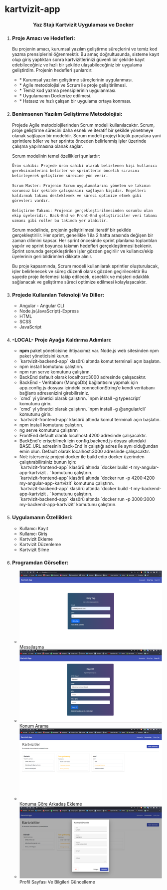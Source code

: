 # kartvizit-app
<h3 align="center" color="Darkblue">Yaz Stajı Kartvizit Uygulaması ve Docker</h5>

<ol>
<li>
      <h3 color="Red">Proje Amacı ve Hedefleri:</h3>
      <p>Bu projenin amacı, kurumsal yazılım geliştirme süreçlerini ve temiz kod yazma prensiplerini öğrenmektir. Bu amaç doğrultusunda, sisteme kayıt olup giriş yaptıktan sonra kartvizitlerinizi güvenli bir şekilde kayıt edebileceğiniz ve hızlı bir şekilde ulaşabileceğiniz bir uygulama geliştirdim. Projenin hedefleri şunlardır:</p>
      <ul>
        <li>* Kurumsal yazılım geliştirme süreçlerinin uygulanması.</li>
        <li>* Agile metodolojisi ve Scrum ile proje gelişitirilmesi.</li>
        <li>* Temiz kod yazma prensiplerinin uygulanması.</li>
        <li>* Uygulamanın Dockerize edilmesi.</li>
        <li>* Hatasız ve hızlı çalışan bir uygulama ortaya konması.</li>
      </ul>
  </li>
  <li>
      <h3 color="Red">Benimsenen Yazılım Geliştirme Metodolojisi:</h3>
      <p>Projede Agile metodolojilerinden Scrum modeli kullanılacaktır. Scrum, proje geliştirme sürecini daha esnek ve iteratif bir şekilde yönetmeye olanak sağlayan bir modeldir. Scrum modeli projeyi küçük parçalara yani sprintlere böler ve her sprintte önceden belirlenmiş işler üzerinde çalışma yapılmasına olanak sağlar.

Scrum modelinin temel özellikleri şunlardır:

	Ürün sahibi: Projede ürün sahibi olarak belirlenen kişi kullanıcı gereksinimlerini belirler ve sprintlerin öncelik sırasını belirleyerek geliştirme sürecine yön verir.

	Scrum Master: Projenin Scrum uygulamalarını yöneten ve takımın sorunsuz bir şekilde çalışmasını sağlayan kişidir. Engelleri kaldırmak takımı desteklemek ve süreci optimize etmek gibi görevleri vardır.

	Geliştirme Takımı: Projenin gerçekleştirilmesinden sorumlu olan ekip üyeleridir. Back-End ve Front-End geliştiriciler veri tabanı uzmanı gibi roller bu takımda yer alabilir.

Scrum modelinde, projenin geliştirilmesi iteratif bir şekilde gerçekleştirilir. Her sprint, genellikle 1 ila 2 hafta arasında değişen bir zaman dilimini kapsar. Her sprint öncesinde sprint planlama toplantıları yapılır ve sprint boyunca takımın hedefleri gerçekleştirmesi beklenir. Sprint sonunda gerçekleştirilen işler gözden geçirilir ve kullanıcı/ekip üyelerinin geri bildirimleri dikkate alınır.

Bu proje kapsamında, Scrum modeli kullanılarak sprintler oluşturulacak, işler belirlenecek ve süreç düzenli olarak gözden geçirilecektir Bu sayede proje ilerlemesi takip edilecek, esneklik ve müşteri odaklılık sağlanacak ve geliştirme süreci optimize edilmesi kolaylaşacaktır.</p>
  </li>
  <li>
      <h3 color="Red">Projede Kullanılan Teknoloji Ve Diller:</h3>
      <ul>
        <li>Angular - Angular CLI</li>
        <li>Node.js(JavaScript)-Express</li>
        <li>HTML</li>
        <li>SCSS</li>
        <li>JavaScript</li>
      </ul>
  </li>
  <li>
      <h3 color="Red"> -LOCAL- Proje Ayağa Kaldırma Adımları:</h3>
      <ul>
        <li><strong>npm</strong> paket yöneticisine ihtiyacımız var. Node.js web sitesinden npm paket yöneticisini kurun.</li>
        <li>`kartvizit-backend-app` klasörü altında komut terminali açın başlatın.</li>
        <li>npm install komutunu çalıştırın.</li>
        <li>npm run serve komutunu çalıştırın.</li>   
      	<li>BackEnd default olarak localhost:3000 adresinde çalışacaktır.</li>
      	<li>BackEnd - Veritabanı (MongoDb) bağlantısını yapmak için app.config.js dosyası içindeki connectionString'e kendi veritabanı bağlantı adresenizini girebilirsiniz.</li>
        <li>`cmd` yi yönetici olarak çalıştırın. `npm install -g typescript` komutunu girin.</li>
        <li>`cmd` yi yönetici olarak çalıştırın. `npm install -g @angular/cli` komutunu girin.</li>
      	<li>`kartvizit-frontend-app` klasörü altında komut terminali açın başlatın.</li>
        <li>npm install komutunu çalıştırın.</li>
        <li>ng serve komutunu çalıştırın</li>  
        <li>FrontEnd default olarak localhost:4200 adresinde çalışacaktır.</li>
      	<li>BackEnd'e erişebilmek için config.backend.js doyası altındaki BASE_URL adresinin Back-End'in çalıştığı adres ile aynı olduğundan emin olun. Default olarak localhost:3000 adresinde çalışacaktır.</li>
	<li>Not: isterseniz projeyi docker ile build edip docker üzerinden çalıştırabilirsiniz bunun için:<br>
	`kartvizit-frontend-app` klasörü altında `docker build -t my-angular-app-kartvizit . ` komutunu çalıştırın.<br>
	`kartvizit-frontend-app` klasörü altında `docker run -p 4200:4200 my-angular-app-kartvizit` komutunu çalıştırın.<br>
	`kartvizit-backend-app` klasörü altında `docker build -t my-backend-app-kartvizit . ` komutunu çalıştırın.<br>
	`kartvizit-backend-app` klasörü altında `docker run -p 3000:3000 my-backend-app-kartvizit` komutunu çalıştırın.<br>
	</li>
      </ul>
  </li>
  <li>
      <h3 color="Red">Uygulamanın Özellikleri:</h3>
      <ul>        
        <li>Kullanıcı Kayıt</li>
        <li>Kullanıcı Giriş</li>
        <li>Kartvizit Ekleme</li>
        <li>Kartvizit Düzenleme</li>
        <li>Kartvizit Silme</li>
      </ul>
  </li>
  <li>
      <h3 color="Red">Programdan Görseller:</h3>
      <ul>        
        <li><img src="/img/1.png"> Mesajlaşma </li>
       <li><img src="/img/2.png"> Konum Arama </li>
       <li><img src="/img/3.png"> Konuma Göre Arkadaş Ekleme </li>
       <li><img src="/img/4.png"> Profil Sayfası Ve Bilgileri Güncelleme </li>
      </ul>
  </li>	
</ol>

